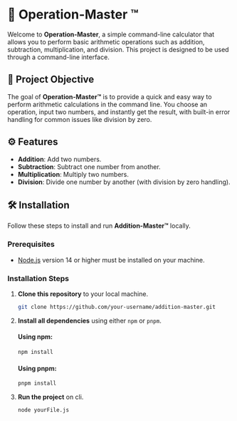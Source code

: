 # 🧮 Operation-Master ™️

Welcome to **Operation-Master**, a simple command-line calculator that allows you to perform basic arithmetic operations such as addition, subtraction, multiplication, and division. This project is designed to be used through a command-line interface.

## 🎯 Project Objective

The goal of **Operation-Master™️** is to provide a quick and easy way to perform arithmetic calculations in the command line. You choose an operation, input two numbers, and instantly get the result, with built-in error handling for common issues like division by zero.

## ⚙️ Features

- **Addition**: Add two numbers.
- **Subtraction**: Subtract one number from another.
- **Multiplication**: Multiply two numbers.
- **Division**: Divide one number by another (with division by zero handling).

## 🛠️ Installation

Follow these steps to install and run **Addition-Master™️** locally.

### Prerequisites

- [Node.js](https://nodejs.org/) version 14 or higher must be installed on your machine.

### Installation Steps

1. **Clone this repository** to your local machine.

   ```bash
   git clone https://github.com/your-username/addition-master.git
   ```

2. **Install all dependencies** using either `npm` or `pnpm`.

   #### Using npm:

   ```bash
   npm install
   ```

   #### Using pnpm:

   ```bash
   pnpm install
   ```

3. **Run the project** on cli.
   ```bash
   node yourFile.js
   ```
